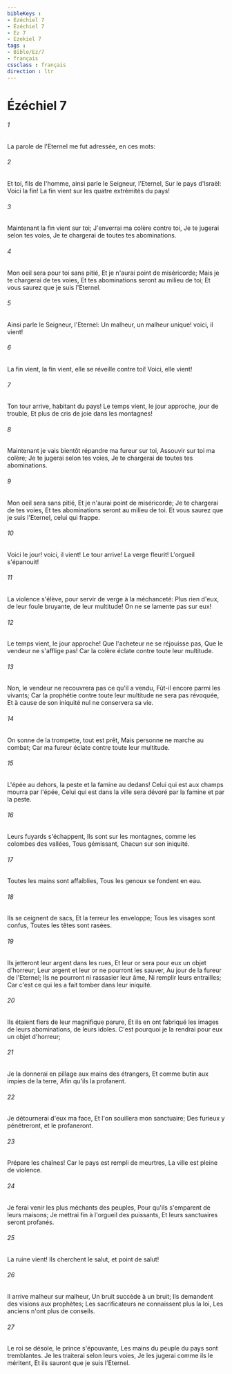```yaml
---
bibleKeys : 
- Ézéchiel 7
- Ézéchiel 7
- Ez 7
- Ezekiel 7
tags : 
- Bible/Ez/7
- français
cssclass : français
direction : ltr
---
```


# Ézéchiel 7

###### 1
La parole de l'Eternel me fut adressée, en ces mots:
###### 2
Et toi, fils de l'homme, ainsi parle le Seigneur, l'Eternel, Sur le pays d'Israël: Voici la fin! La fin vient sur les quatre extrémités du pays!
###### 3
Maintenant la fin vient sur toi; J'enverrai ma colère contre toi, Je te jugerai selon tes voies, Je te chargerai de toutes tes abominations.
###### 4
Mon oeil sera pour toi sans pitié, Et je n'aurai point de miséricorde; Mais je te chargerai de tes voies, Et tes abominations seront au milieu de toi; Et vous saurez que je suis l'Eternel.
###### 5
Ainsi parle le Seigneur, l'Eternel: Un malheur, un malheur unique! voici, il vient!
###### 6
La fin vient, la fin vient, elle se réveille contre toi! Voici, elle vient!
###### 7
Ton tour arrive, habitant du pays! Le temps vient, le jour approche, jour de trouble, Et plus de cris de joie dans les montagnes!
###### 8
Maintenant je vais bientôt répandre ma fureur sur toi, Assouvir sur toi ma colère; Je te jugerai selon tes voies, Je te chargerai de toutes tes abominations.
###### 9
Mon oeil sera sans pitié, Et je n'aurai point de miséricorde; Je te chargerai de tes voies, Et tes abominations seront au milieu de toi. Et vous saurez que je suis l'Eternel, celui qui frappe.
###### 10
Voici le jour! voici, il vient! Le tour arrive! La verge fleurit! L'orgueil s'épanouit!
###### 11
La violence s'élève, pour servir de verge à la méchanceté: Plus rien d'eux, de leur foule bruyante, de leur multitude! On ne se lamente pas sur eux!
###### 12
Le temps vient, le jour approche! Que l'acheteur ne se réjouisse pas, Que le vendeur ne s'afflige pas! Car la colère éclate contre toute leur multitude.
###### 13
Non, le vendeur ne recouvrera pas ce qu'il a vendu, Fût-il encore parmi les vivants; Car la prophétie contre toute leur multitude ne sera pas révoquée, Et à cause de son iniquité nul ne conservera sa vie.
###### 14
On sonne de la trompette, tout est prêt, Mais personne ne marche au combat; Car ma fureur éclate contre toute leur multitude.
###### 15
L'épée au dehors, la peste et la famine au dedans! Celui qui est aux champs mourra par l'épée, Celui qui est dans la ville sera dévoré par la famine et par la peste.
###### 16
Leurs fuyards s'échappent, Ils sont sur les montagnes, comme les colombes des vallées, Tous gémissant, Chacun sur son iniquité.
###### 17
Toutes les mains sont affaiblies, Tous les genoux se fondent en eau.
###### 18
Ils se ceignent de sacs, Et la terreur les enveloppe; Tous les visages sont confus, Toutes les têtes sont rasées.
###### 19
Ils jetteront leur argent dans les rues, Et leur or sera pour eux un objet d'horreur; Leur argent et leur or ne pourront les sauver, Au jour de la fureur de l'Eternel; Ils ne pourront ni rassasier leur âme, Ni remplir leurs entrailles; Car c'est ce qui les a fait tomber dans leur iniquité.
###### 20
Ils étaient fiers de leur magnifique parure, Et ils en ont fabriqué les images de leurs abominations, de leurs idoles. C'est pourquoi je la rendrai pour eux un objet d'horreur;
###### 21
Je la donnerai en pillage aux mains des étrangers, Et comme butin aux impies de la terre, Afin qu'ils la profanent.
###### 22
Je détournerai d'eux ma face, Et l'on souillera mon sanctuaire; Des furieux y pénétreront, et le profaneront.
###### 23
Prépare les chaînes! Car le pays est rempli de meurtres, La ville est pleine de violence.
###### 24
Je ferai venir les plus méchants des peuples, Pour qu'ils s'emparent de leurs maisons; Je mettrai fin à l'orgueil des puissants, Et leurs sanctuaires seront profanés.
###### 25
La ruine vient! Ils cherchent le salut, et point de salut!
###### 26
Il arrive malheur sur malheur, Un bruit succède à un bruit; Ils demandent des visions aux prophètes; Les sacrificateurs ne connaissent plus la loi, Les anciens n'ont plus de conseils.
###### 27
Le roi se désole, le prince s'épouvante, Les mains du peuple du pays sont tremblantes. Je les traiterai selon leurs voies, Je les jugerai comme ils le méritent, Et ils sauront que je suis l'Eternel.
